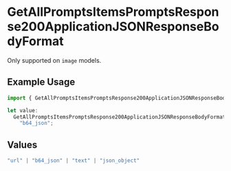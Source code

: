 # GetAllPromptsItemsPromptsResponse200ApplicationJSONResponseBodyFormat

Only supported on `image` models.

## Example Usage

```typescript
import { GetAllPromptsItemsPromptsResponse200ApplicationJSONResponseBodyFormat } from "orq-poc-typescript-multi-env-version/models/operations";

let value:
  GetAllPromptsItemsPromptsResponse200ApplicationJSONResponseBodyFormat =
    "b64_json";
```

## Values

```typescript
"url" | "b64_json" | "text" | "json_object"
```